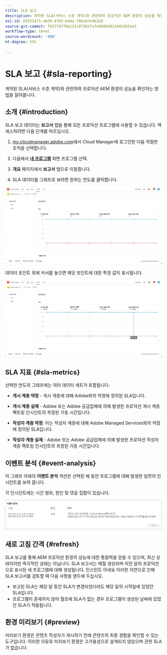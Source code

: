 ```yaml
---
title: SLA 보고
description: 계약된 SLA(서비스 수준 계약)와 관련하여 프로덕션 AEM 환경의 성능을 확인하는 방법을 알아봅니다.
exl-id: 03932415-a029-4703-b44a-f86a87edb328
source-git-commit: f037f47f0b131c87301faf4458658224d1d62a43
workflow-type: tm+mt
source-wordcount: '400'
ht-degree: 55%

---
```



# SLA 보고 {#sla-reporting}

계약된 SLA(서비스 수준 계약)와 관련하여 프로덕션 AEM 환경의 성능을 확인하는 방법을 알아봅니다.

## 소개 {#introduction}

SLA 보고 데이터는 **보고서** 탭을 통해 모든 프로덕션 프로그램에 사용할 수 있습니다. 액세스하려면 다음 단계를 따르십시오.

1. [my.cloudmanager.adobe.com](https://my.cloudmanager.adobe.com/)에서 Cloud Manager에 로그인한 다음 적절한 조직을 선택합니다.

1. 다음에서 **[내 프로그램](/help/implementing/cloud-manager/getting-access-to-aem-in-cloud/editing-programs.md#my-programs)** 화면 프로그램 선택.

1. **개요** 페이지에서 **보고서** 탭으로 이동합니다.

1. SLA 데이터를 그래프로 보려면 원하는 연도를 클릭합니다.

![SLA 그래프 예](assets/sla-reporting-1.png)

데이터 포인트 위에 커서를 놓으면 해당 포인트에 대한 특정 값이 표시됩니다.

![세부 데이터 표시](assets/sla-reporting-b.png)

## SLA 지표 {#sla-metrics}

선택한 연도의 그래프에는 여러 데이터 세트가 포함됩니다.

* **게시 계층 약정** - 게시 계층에 대해 Adobe와의 약정에 정의된 SLA입니다.

* **게시 계층 실제** - Adobe 또는 Adobe 공급업체에 의해 발생한 프로덕션 게시 계층 팩토링 인시던트의 측정된 가동 시간입니다.

* **작성자 계층 약정**: 이는 작성자 계층에 대해 Adobe Managed Services와의 약정에 정의된 SLA입니다.

* **작성자 계층 실제** - Adobe 또는 Adobe 공급업체에 의해 발생한 프로덕션 작성자 계층 팩토링 인시던트의 측정된 가동 시간입니다.

## 이벤트 분석 {#event-analysis}

이 그래프 아래의 **이벤트 분석** 섹션은 선택된 해 동안 프로그램에 대해 발생한 일련의 인시던트를 보여 줍니다.

각 인시던트에는 시간 범위, 원인 및 댓글 집합이 있습니다.

![이벤트 분석 예](assets/sla-reporting-c.png)

## 새로 고침 간격 {#refresh}

SLA 보고를 통해 AEM 프로덕션 환경의 성능에 대한 통찰력을 얻을 수 있으며, 최신 상태이지만 즉각적인 상태는 아닙니다. SLA 보고서는 매월 생성되며 이전 달의 프로덕션으로 표시된 새 프로그램에 대해 생성됩니다. 인스턴트 아녜요 이러한 지연으로 인해 SLA 보고서를 검토할 때 다음 사항을 염두에 두십시오.

* 보고된 SLA는 해당 달 동안 SLA가 변경되었더라도 해당 달의 시작일에 있었던 SLA입니다.
* 프로그램이 존재하지 않아 월초에 SLA가 없는 경우 프로그램이 생성된 날짜에 있었던 SLA가 적용됩니다.

## 환경 미리보기 {#preview}

미리보기 환경은 콘텐츠 작성자가 게시하기 전에 콘텐츠의 최종 경험을 확인할 수 있는 도구입니다. 이러한 이유로 미리보기 환경은 고가용성으로 설계되지 않았으며 관련 SLA가 없습니다.
